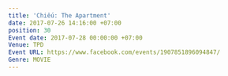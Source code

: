 ```yaml
---
title: 'Chiếu: The Apartment'
date: 2017-07-26 14:16:00 +07:00
position: 30
Event date: 2017-07-28 00:00:00 +07:00
Venue: TPD
Event URL: https://www.facebook.com/events/1907851896094847/
Genre: MOVIE
---
```



